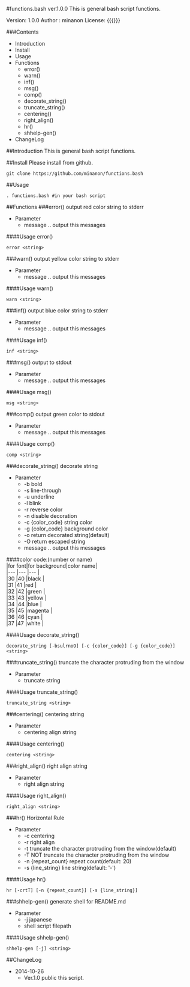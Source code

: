 #functions.bash ver.1.0.0
This is general bash script functions.

Version: 1.0.0
Author : minanon
License: {{{}}}


###Contents
- Introduction
- Install
- Usage
- Functions
  - error()
  - warn()
  - inf()
  - msg()
  - comp()
  - decorate_string()
  - truncate_string()
  - centering()
  - right_align()
  - hr()
  - shhelp-gen()
- ChangeLog

##Introduction
This is general bash script functions.

##Install
Please install from github.

    git clone https://github.com/minanon/functions.bash


##Usage
```shell-session
. functions.bash #in your bash script
```

##Functions
###error()
output red color string to stderr

- Parameter
  - message .. output this messages

####Usage	error()
```shell-session
error <string>
```

###warn()
output yellow color string to stderr

- Parameter
  - message .. output this messages

####Usage	warn()
```shell-session
warn <string>
```

###inf()
output blue color string to stderr

- Parameter
  - message .. output this messages

####Usage	inf()
```shell-session
inf <string>
```

###msg()
output to stdout

- Parameter
  - message .. output this messages

####Usage	msg()
```shell-session
msg <string>
```

###comp()
output green color to stdout

- Parameter
  - message .. output this messages

####Usage	comp()
```shell-session
comp <string>
```

###decorate_string()
decorate string

- Parameter
  - -b bold
  - -s line-through
  - -u underline
  - -l blink
  - -r reverse color
  - -n disable decoration
  - -c {color_code} string color
  - -g {color_code} background color
  - -o return decorated string(default)
  - -O return escaped string
  - message .. output this messages

####color code:(number or name)  
|for font|for background|color name|  
|---     |---           |---       |  
|30      |40            |black     |  
|31      |41            |red       |  
|32      |42            |green     |  
|33      |43            |yellow    |  
|34      |44            |blue      |  
|35      |45            |magenta   |  
|36      |46            |cyan      |  
|37      |47            |white     |

####Usage	decorate_string()
```shell-session
decorate_string [-bsulrnoO] [-c {color_code}] [-g {color_code}] <string>
```

###truncate_string()
truncate the character protruding from the window

- Parameter
  - truncate string

####Usage	truncate_string()
```shell-session
truncate_string <string>
```

###centering()
centering string

- Parameter
  - centering align string

####Usage	centering()
```shell-session
centering <string>
```

###right_align()
right align string

- Parameter
  - right align string

####Usage	right_align()
```shell-session
right_align <string>
```

###hr()
Horizontal Rule

- Parameter
  - -c centering
  - -r right align
  - -t truncate the character protruding from the window(default)
  - -T NOT truncate the character protruding from the window
  - -n {repeat_count} repeat count(default: 20)
  - -s {line_string} line string(default: '-')

####Usage	hr()
```shell-session
hr [-crtT] [-n {repeat_count}] [-s {line_string}]
```

###shhelp-gen()
generate shell for README.md

- Parameter
  - -j japanese
  - shell script filepath

####Usage	shhelp-gen()
```shell-session
shhelp-gen [-j] <string>
```

##ChangeLog
- 2014-10-26
  - Ver.1.0 public this script.
